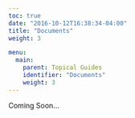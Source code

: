 ```yaml
---
toc: true
date: "2016-10-12T16:38:34-04:00"
title: "Documents"
weight: 3

menu:
  main:
    parent: Topical Guides
    identifier: "Documents"
    weight: 3
---
```


Coming Soon...

